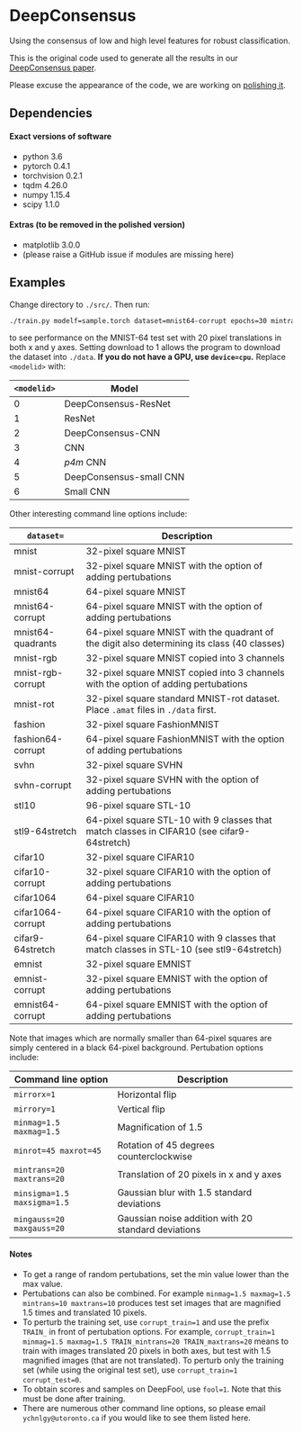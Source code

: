 # DeepConsensus

Using the consensus of low and high level features for robust classification.

This is the original code used to generate all the results in our [DeepConsensus paper](https://arxiv.org/abs/1811.07266).

Please excuse the appearance of the code, we are working on [polishing it](https://github.com/ychnlgy/DeepConsensus).

## Dependencies

#### Exact versions of software
- python 3.6
- pytorch 0.4.1
- torchvision 0.2.1
- tqdm 4.26.0
- numpy 1.15.4
- scipy 1.1.0

#### Extras (to be removed in the polished version)
- matplotlib 3.0.0
- (please raise a GitHub issue if modules are missing here) 

## Examples
Change directory to ```./src/```. Then run:
```bash
./train.py modelf=sample.torch dataset=mnist64-corrupt epochs=30 mintrans=20 maxtrans=20 modelid=<modelid> download=1
```
to see performance on the MNIST-64 test set with 20 pixel translations in both x and y axes. Setting download to 1 allows the program to download the dataset into ```./data```. **If you do not have a GPU, use ```device=cpu```.** Replace ```<modelid>``` with:

|```<modelid>``` | Model |
|----------------|-------|
| 0              | DeepConsensus-ResNet |
| 1              | ResNet |
| 2              | DeepConsensus-CNN |
| 3              | CNN |
| 4              | _p4m_ CNN |
| 5              | DeepConsensus-small CNN |
| 6              | Small CNN |

Other interesting command line options include:

|```dataset=``` | Description |
|---------------|---------|
| mnist | 32-pixel square MNIST |
| mnist-corrupt | 32-pixel square MNIST with the option of adding pertubations |
| mnist64 | 64-pixel square MNIST |
| mnist64-corrupt | 64-pixel square MNIST with the option of adding pertubations |
| mnist64-quadrants | 64-pixel square MNIST with the quadrant of the digit also determining its class (40 classes) |
| mnist-rgb | 32-pixel square MNIST copied into 3 channels |
| mnist-rgb-corrupt | 32-pixel square MNIST copied into 3 channels with the option of adding pertubations |
| mnist-rot | 32-pixel square standard MNIST-rot dataset. Place ```.amat``` files in ```./data``` first.|
| fashion | 32-pixel square FashionMNIST |
| fashion64-corrupt | 64-pixel square FashionMNIST with the option of adding pertubations |
| svhn | 32-pixel square SVHN |
| svhn-corrupt | 32-pixel square SVHN with the option of adding pertubations |
| stl10 | 96-pixel square STL-10 |
| stl9-64stretch | 64-pixel square STL-10 with 9 classes that match classes in CIFAR10 (see cifar9-64stretch) |
| cifar10 | 32-pixel square CIFAR10 |
| cifar10-corrupt | 32-pixel square CIFAR10 with the option of adding pertubations |
| cifar1064 | 64-pixel square CIFAR10 |
| cifar1064-corrupt | 64-pixel square CIFAR10 with the option of adding pertubations |
| cifar9-64stretch | 64-pixel square CIFAR10 with 9 classes that match classes in STL-10 (see stl9-64stretch) |
| emnist | 32-pixel square EMNIST |
| emnist-corrupt | 32-pixel square EMNIST with the option of adding pertubations |
| emnist64-corrupt | 64-pixel square EMNIST with the option of adding pertubations |

Note that images which are normally smaller than 64-pixel squares are simply centered in a black 64-pixel background. Pertubation options include:

| Command line option | Description |
|---------------------|-------------|
| ```mirrorx=1```     | Horizontal flip |
| ```mirrory=1```     | Vertical flip |
| ```minmag=1.5 maxmag=1.5``` | Magnification of 1.5 |
| ```minrot=45 maxrot=45``` | Rotation of 45 degrees counterclockwise |
| ```mintrans=20 maxtrans=20``` | Translation of 20 pixels in x and y axes |
| ```minsigma=1.5 maxsigma=1.5``` | Gaussian blur with 1.5 standard deviations |
| ```mingauss=20 maxgauss=20``` | Gaussian noise addition with 20 standard deviations |

#### Notes

- To get a range of random pertubations, set the min value lower than the max value.
- Pertubations can also be combined. For example ```minmag=1.5 maxmag=1.5 mintrans=10 maxtrans=10``` produces test set images that are magnified 1.5 times and translated 10 pixels.
- To perturb the training set, use ```corrupt_train=1``` and use the prefix ```TRAIN_``` in front of pertubation options. For example, ```corrupt_train=1 minmag=1.5 maxmag=1.5 TRAIN_mintrans=20 TRAIN_maxtrans=20``` means to train with images translated 20 pixels in both axes, but test with 1.5 magnified images (that are not translated). To perturb only the training set (while using the original test set), use ```corrupt_train=1 corrupt_test=0```.
- To obtain scores and samples on DeepFool, use ```fool=1```. Note that this must be done after training.
- There are numerous other command line options, so please email ```ychnlgy@utoronto.ca``` if you would like to see them listed here.

